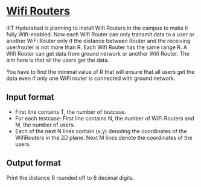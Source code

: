 # [Wifi Routers][link]

IIIT Hyderabad is planning to install Wifi Routers in the campus to make it fully Wifi-enabled. Now each Wifi Router can only transmit data to a user or another WiFi Router only if the distance between Router and the receiving user/router is not more than R. Each Wifi Router has the same range R. A Wifi Router can get data from ground network or another Wifi Router. The aim here is that all the users get the data.

You have to find the minimal value of R that will ensure that all users get the data even if only one WiFi router is connected with ground network.

## Input format

- First line contains T, the number of testcase.
- For each testcase: First line contains N, the number of WiFi Routers and M, the number of users.
- Each of the next N lines contain (x,y) denoting the coordinates of the WifiRouters in the 2D plane. Next M lines denote the coordinates of the users.

## Output format

Print the distance R rounded off to 6 decimal digits.

[link]: https://www.hackerearth.com/practice/algorithms/graphs/shortest-path-algorithms/practice-problems/algorithm/wifi-routers/
